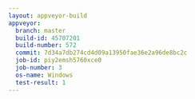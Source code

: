 ```yaml
---
layout: appveyor-build
appveyor:
  branch: master
  build-id: 45707201
  build-number: 572
  commit: 7d34a7db274cd4d09a13950fae36e2a96de8bc2c
  job-id: piy2emsh5760xce0
  job-number: 3
  os-name: Windows
  test-result: 1
---
```


